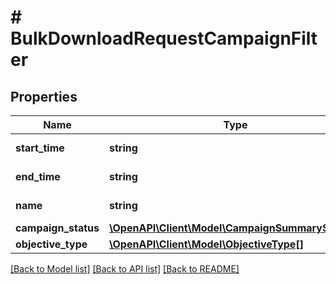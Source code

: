 # # BulkDownloadRequestCampaignFilter

## Properties

Name | Type | Description | Notes
------------ | ------------- | ------------- | -------------
**start_time** | **string** | Unix UTC timestamp. | [optional]
**end_time** | **string** | Unix UTC timestamp. | [optional]
**name** | **string** | Campaign name | [optional]
**campaign_status** | [**\OpenAPI\Client\Model\CampaignSummaryStatus[]**](CampaignSummaryStatus.md) |  | [optional]
**objective_type** | [**\OpenAPI\Client\Model\ObjectiveType[]**](ObjectiveType.md) |  | [optional]

[[Back to Model list]](../../README.md#models) [[Back to API list]](../../README.md#endpoints) [[Back to README]](../../README.md)
